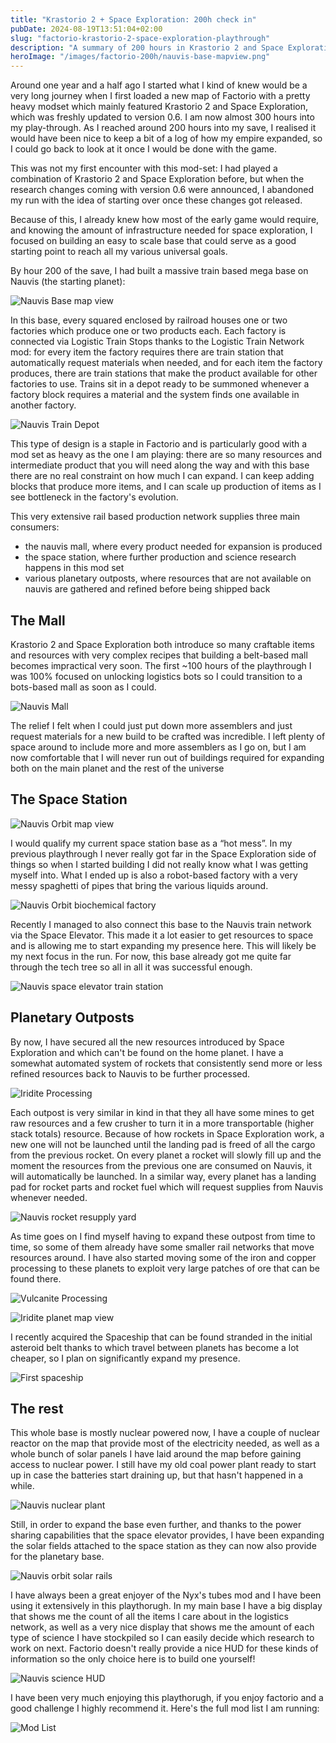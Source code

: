 ```yaml
---
title: "Krastorio 2 + Space Exploration: 200h check in"
pubDate: 2024-08-19T13:51:04+02:00
slug: "factorio-krastorio-2-space-exploration-playthrough"
description: "A summary of 200 hours in Krastorio 2 and Space Exploration (0.6)"
heroImage: "/images/factorio-200h/nauvis-base-mapview.png"
---
```


Around one year and a half ago I started what I kind of knew would be a very long journey when I first loaded a new map of Factorio with a pretty heavy modset which mainly featured Krastorio 2 and Space Exploration, which was freshly updated to version 0.6. I am now almost 300 hours into my play-through. As I reached around 200 hours into my save, I realised it would have been nice to keep a bit of a log of how my empire expanded, so I could go back to look at it once I would be done with the game.

This was not my first encounter with this mod-set: I had played a combination of Krastorio 2 and Space Exploration before, but when the research changes coming with version 0.6 were announced, I abandoned my run with the idea of starting over once these changes got released.

Because of this, I already knew how most of the early game would require, and knowing the amount of infrastructure needed for space exploration, I focused on building an easy to scale base that could serve as a good starting point to reach all my various universal goals.

By hour 200 of the save, I had built a massive train based mega base on Nauvis (the starting planet):

![Nauvis Base map view](/images/factorio-200h/nauvis-base-mapview.png)

In this base, every squared enclosed by railroad houses one or two factories which produce one or two products each. Each factory is connected via Logistic Train Stops thanks to the Logistic Train Network mod: for every item the factory requires there are train station that automatically request materials when needed, and for each item the factory produces, there are train stations that make the product available for other factories to use. Trains sit in a depot ready to be summoned whenever a factory block requires a material and the system finds one available in another factory.

![Nauvis Train Depot](/images/factorio-200h/nauvis-base-train-depot.png)

This type of design is a staple in Factorio and is particularly good with a mod set as heavy as the one I am playing: there are so many resources and intermediate product that you will need along the way and with this base there are no real constraint on how much I can expand. I can keep adding blocks that produce more items, and I can scale up production of items as I see bottleneck in the factory's evolution.

This very extensive rail based production network supplies three main consumers:

- the nauvis mall, where every product needed for expansion is produced
- the space station, where further production and science research happens in this mod set
- various planetary outposts, where resources that are not available on nauvis are gathered and refined before being shipped back

## The Mall

Krastorio 2 and Space Exploration both introduce so many craftable items and resources with very complex recipes that building a belt-based mall becomes impractical very soon. The first ~100 hours of the playthrough I was 100% focused on unlocking logistics bots so I could transition to a bots-based mall as soon as I could.

![Nauvis Mall](/images/factorio-200h/nauvis-base-mall.png)

The relief I felt when I could just put down more assemblers and just request materials for a new build to be crafted was incredible. I left plenty of space around to include more and more assemblers as I go on, but I am now comfortable that I will never run out of buildings required for expanding both on the main planet and the rest of the universe

## The Space Station

![Nauvis Orbit map view](/images/factorio-200h/nauvis-orbit-base-mapview.png)

I would qualify my current space station base as a “hot mess”. In my previous playthrough I never really got far in the Space Exploration side of things so when I started building I did not really know what I was getting myself into. What I ended up is also a robot-based factory with a very messy spaghetti of pipes that bring the various liquids around. 

![Nauvis Orbit biochemical factory](/images/factorio-200h/nauvis-orbit-base-biochemical-area.png)

Recently I managed to also connect this base to the Nauvis train network via the Space Elevator. This made it a lot easier to get resources to space and is allowing me to start expanding my presence here. This will likely be my next focus in the run. For now, this base already got me quite far through the tech tree so all in all it was successful enough.

![Nauvis space elevator train station](/images/factorio-200h/nauvis-base-space-elevator-station.png)

## Planetary Outposts

By now, I have secured all the new resources introduced by Space Exploration and which can't be found on the home planet. I have a somewhat automated system of rockets that consistently send more or less refined resources back to Nauvis to be further processed.

![Iridite Processing](/images/factorio-200h/gibil-base-iridite-processing.png)

Each outpost is very similar in kind in that they all have some mines to get raw resources and a few crusher to turn it in a more transportable (higher stack totals) resource. Because of how rockets in Space Exploration work, a new one will not be launched until the landing pad is freed of all the cargo from the previous rocket. On every planet a rocket will slowly fill up and the moment the resources from the previous one are consumed on Nauvis, it will automatically be launched. In a similar way, every planet has a landing pad for rocket parts and rocket fuel which will request supplies from Nauvis whenever needed.

![Nauvis rocket resupply yard](/images/factorio-200h/nauvis-base-rocket-yard.png)

As time goes on I find myself having to expand these outpost from time to time, so some of them already have some smaller rail networks that move resources around. I have also started moving some of the iron and copper processing to these planets to exploit very large patches of ore that can be found there. 

![Vulcanite Processing](/images/factorio-200h/mariel-base-vulcanite.png)

![Iridite planet map view](/images/factorio-200h/gibil-map-view-iridite.png)


I recently acquired the Spaceship that can be found stranded in the initial asteroid belt thanks to which travel between planets has become a lot cheaper, so I plan on significantly expand my presence.

![First spaceship](/images/factorio-200h/first-spaceship.png)

## The rest

This whole base is mostly nuclear powered now, I have a couple of nuclear reactor on the map that provide most of the electricity needed, as well as a whole bunch of solar panels I have laid around the map before gaining access to nuclear power. I still have my old coal power plant ready to start up in case the batteries start draining up, but that hasn't happened in a while.

![Nauvis nuclear plant](/images/factorio-200h/nauvis-base-main-nuclear-plant.png)

Still, in order to expand the base even further, and thanks to the power sharing capabilities that the space elevator provides, I have been expanding the solar fields attached to the space station as they can now also provide for the planetary base.

![Nauvis orbit solar rails](/images/nauvis-orbit-solar-rails.png)

I have always been a great enjoyer of the Nyx's tubes mod and I have been using it extensively in this playthorugh. In my main base I have a big display that shows me the count of all the items I care about in the logistics network, as well as a very nice display that shows me the amount of each type of science I have stockpiled so I can easily decide which research to work on next. Factorio doesn't really provide a nice HUD for these kinds of information so the only choice here is to build one yourself!

![Nauvis science HUD](/images/factorio-200h/nauvis-base-science-display.png)

I have been very much enjoying this playthorugh, if you enjoy factorio and a good challenge I highly recommend it. Here's the full mod list I am running:

![Mod List](/images/factorio-200h/modlist.png)